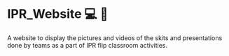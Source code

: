 # IPR_Website :computer: :scroll:

A website to display the pictures and videos of the skits and presentations done by teams as a part of IPR flip classroom activities.
